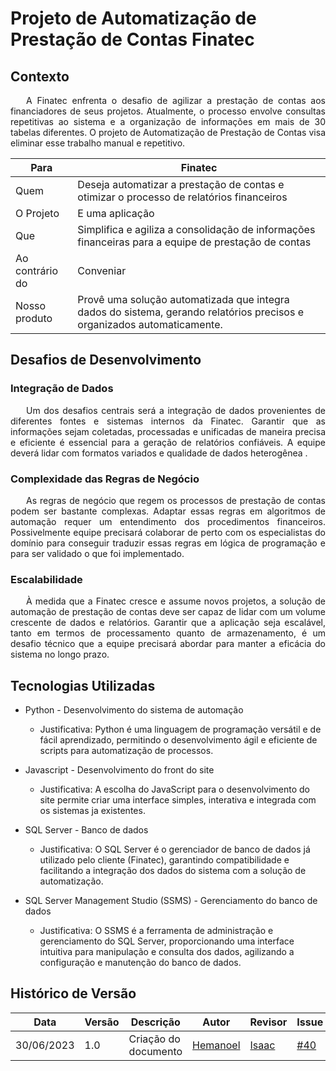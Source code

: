 # Projeto de Automatização de Prestação de Contas Finatec

## Contexto
<p style="text-indent: 25px;text-align: justify;">A Finatec enfrenta o desafio de agilizar a prestação de contas aos financiadores de seus projetos. Atualmente, o processo envolve consultas repetitivas ao sistema e a organização de informações em mais de 30 tabelas diferentes. O projeto de Automatização de Prestação de Contas visa eliminar esse trabalho manual e repetitivo.</p>

| Para                  | Finatec                                                                                                                    |
| --------------------- | --------------------------------------------------------------------------------------------------------------------------- |
| Quem                  | Deseja automatizar a prestação de contas e otimizar o processo de relatórios financeiros                                |
| O Projeto             | E uma aplicação                                   |
| Que                   | Simplifica e agiliza a consolidação de informações financeiras para a equipe de prestação de contas                  |
| Ao contrário do       | Conveniar                                                        |
| Nosso produto         | Provê uma solução automatizada que integra dados do sistema, gerando relatórios precisos e organizados automaticamente. |



## Desafios de Desenvolvimento


### Integração de Dados

<p style="text-indent: 25px;text-align: justify;">Um dos desafios centrais será a integração de dados provenientes de diferentes fontes e sistemas internos da Finatec. Garantir que as informações sejam coletadas, processadas e unificadas de maneira precisa e eficiente é essencial para a geração de relatórios confiáveis. A equipe deverá lidar com formatos variados e qualidade de dados heterogênea .</p>

### Complexidade das Regras de Negócio

<p style="text-indent: 25px;text-align: justify;">As regras de negócio que regem os processos de prestação de contas podem ser bastante complexas. Adaptar essas regras  em algoritmos de automação requer um entendimento dos procedimentos financeiros. Possivelmente equipe precisará colaborar de perto com os especialistas do domínio para conseguir traduzir essas regras em lógica de programação e para ser validado o que foi implementado.</p>

### Escalabilidade

<p style="text-indent: 25px;text-align: justify;">À medida que a Finatec cresce e assume novos projetos, a solução de automação de prestação de contas deve ser capaz de lidar com um volume crescente de dados e relatórios. Garantir que a aplicação seja escalável, tanto em termos de processamento quanto de armazenamento, é um desafio técnico que a equipe precisará abordar para manter a eficácia do sistema no longo prazo.</p>

 


## Tecnologias Utilizadas

- Python - Desenvolvimento do sistema de automação
  - Justificativa: Python é uma linguagem de programação versátil e de fácil aprendizado, permitindo o desenvolvimento ágil e eficiente de scripts para automatização de processos.

- Javascript - Desenvolvimento do front do site
  - Justificativa: A escolha do JavaScript para o desenvolvimento do site permite criar uma interface simples, interativa e integrada com os sistemas ja existentes.

- SQL Server - Banco de dados
  - Justificativa: O SQL Server é o gerenciador de banco de dados já utilizado pelo cliente (Finatec), garantindo compatibilidade e facilitando a integração dos dados do sistema com a solução de automatização.

- SQL Server Management Studio (SSMS) - Gerenciamento do banco de dados
  - Justificativa: O SSMS é a ferramenta de administração e gerenciamento do SQL Server, proporcionando uma interface intuitiva para manipulação e consulta dos dados, agilizando a configuração e manutenção do banco de dados.





## Histórico de Versão
|  Data  | Versão | Descrição | Autor  |  Revisor  |Issue|
|------- | ------ |---------- | ------ | --------- |-----|
| 30/06/2023 |     1.0   | Criação do documento |  [Hemanoel](https://github.com/hemanoelbritoF)   | [Isaac](https://github.com/IsaacLusca)   |[#40](https://github.com/ResidenciaTICBrisa/05_PipelineFinatec/issues/40)|